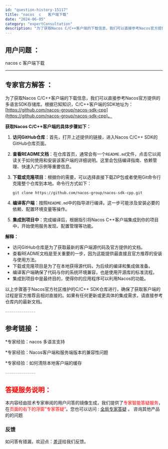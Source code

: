 ```yaml
---
id: "question-history-15117"
title: "nacos  c   客户端下载"
date: "2024-06-05"
category: "expertConsultation"
description: "为了获取Nacos C/C++客户端的下载信息，我们可以直接参考Nacos官方提供的多语言SDK存储库。根据已知知识，C/C++客户端的SDK地址为：[https://github.com/nacos-group/nacos-sdk-cpp](https://github.com/nacos-gro"
---
```


## 用户问题 ： 
 nacos  c   客户端下载  

---------------
## 专家官方解答 ：

为了获取Nacos C/C++客户端的下载信息，我们可以直接参考Nacos官方提供的多语言SDK存储库。根据已知知识，C/C++客户端的SDK地址为：[https://github.com/nacos-group/nacos-sdk-cpp](https://github.com/nacos-group/nacos-sdk-cpp)。

**获取Nacos C/C++客户端的具体步骤如下：**

1. **访问GitHub仓库**：首先，打开上述提供的链接，进入Nacos C/C++ SDK的GitHub仓库页面。

2. **查看README文档**：在仓库首页，通常会有一个`README.md`文件，点击它以阅读关于如何使用和安装该客户端的详细说明。这里会包括编译指南、依赖管理、快速入门示例等重要信息。

3. **下载或克隆项目**：根据你的需要，可以选择直接下载ZIP包或者使用Git命令行克隆整个仓库到本地。命令行方式如下：
   ```
   git clone https://github.com/nacos-group/nacos-sdk-cpp.git
   ```

4. **编译客户端**：按照`README.md`中的指导进行编译。这一步可能涉及安装必要的依赖、配置环境变量等操作。

5. **集成到项目中**：完成编译后，根据指引将Nacos C++客户端集成到你的项目中，开始使用服务发现、配置管理等功能。

**解释：**
- 访问GitHub仓库是为了获取最新的客户端源代码及官方提供的文档。
- 查看README文档是至关重要的一步，因为这能提供最直接且官方推荐的安装与使用方法。
- 下载或克隆项目是为了在本地获得源代码，为后续的编译和集成做准备。
- 编译客户端确保了代码与你的系统环境兼容，也是使用开源库的标准流程。
- 集成到项目中是最终目的，使得你的应用程序可以利用Nacos的功能。

以上步骤基于Nacos官方社区维护的C/C++ SDK仓库进行，确保了获取客户端的过程是官方推荐且相对直接的。如果有任何更新或更具体的集成需求，请直接参考仓库内的最新文档。


<font color="#949494">---------------</font> 


## 参考链接 ：

*专家经验：nacos 多语言支持 
 
 *专家经验：Nacos客户端和服务端版本的兼容性问题 
 
 *专家经验：如何清除本地客户端的缓存 


 <font color="#949494">---------------</font> 
 


## <font color="#FF0000">答疑服务说明：</font> 

本内容经由技术专家审阅的用户问答的镜像生成，我们提供了<font color="#FF0000">专家智能答疑服务</font>，在<font color="#FF0000">页面的右下的浮窗”专家答疑“</font>。您也可以访问 : [全局专家答疑](https://answer.opensource.alibaba.com/docs/intro) 。 咨询其他产品的的问题

### 反馈
如问答有错漏，欢迎点：[差评](https://ai.nacos.io/user/feedbackByEnhancerGradePOJOID?enhancerGradePOJOId=15129)给我们反馈。
